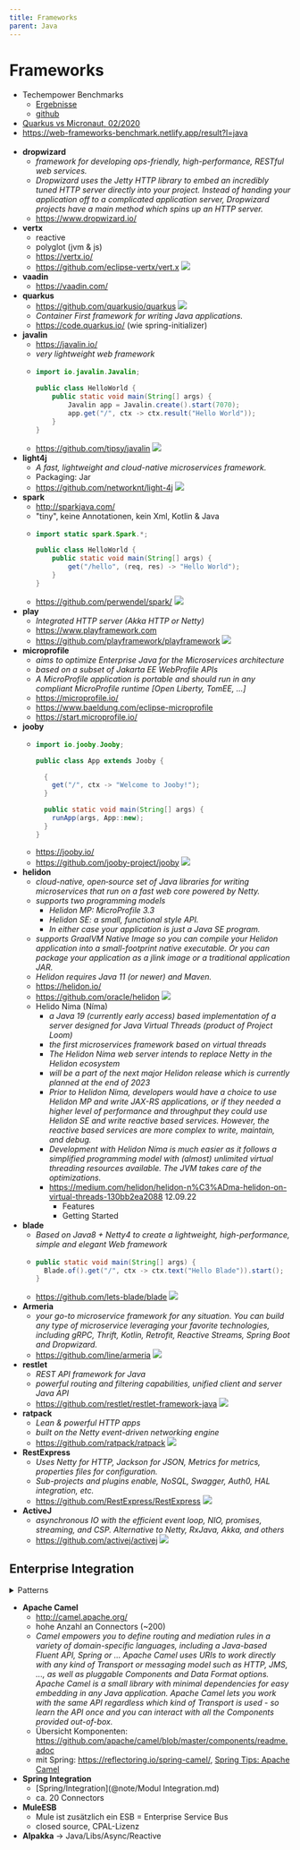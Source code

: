 ```yaml
---
title: Frameworks
parent: Java
---
```


# Frameworks
- Techempower Benchmarks
  - [Ergebnisse](https://www.techempower.com/benchmarks/#section=data-r20&hw=ph&test=fortune&l=zik0vz-sf)
  - [github](https://github.com/TechEmpower/FrameworkBenchmarks/tree/master/frameworks/Java)
- [Quarkus vs Micronaut, 02/2020](https://www.reddit.com/r/java/comments/ey5szi/quarkus_vs_micronaut_a_feature_and_performance/)
- <https://web-frameworks-benchmark.netlify.app/result?l=java> <br/><br/>
- **dropwizard**
  - *framework for developing ops-friendly, high-performance, RESTful web services.*
  - *Dropwizard uses the Jetty HTTP library to embed an incredibly tuned HTTP server directly into your project. Instead of handing your application off to a complicated application server, Dropwizard projects have a main method which spins up an HTTP server.*
  - <https://www.dropwizard.io/>
- **vertx**
  - reactive
  - polyglot (jvm & js)
  - <https://vertx.io/>
  - <https://github.com/eclipse-vertx/vert.x> <img loading="lazy" src="https://img.shields.io/github/stars/eclipse-vertx/vert.x?style=flat-square">
- **vaadin**
  - <https://vaadin.com/>
- **quarkus**
  - <https://github.com/quarkusio/quarkus> <img loading="lazy" src="https://img.shields.io/github/stars/quarkusio/quarkus?style=flat-square">
  - *Container First framework for writing Java applications.*
  - <https://code.quarkus.io/> (wie spring-initializer)
- **javalin**
  - <https://javalin.io/>
  - *very lightweight web framework*
  - ```java
    import io.javalin.Javalin;

    public class HelloWorld {
        public static void main(String[] args) {
            Javalin app = Javalin.create().start(7070);
            app.get("/", ctx -> ctx.result("Hello World"));
        }
    }
    ```
  - <https://github.com/tipsy/javalin> <img loading="lazy" src="https://img.shields.io/github/stars/tipsy/javalin?style=flat-square">
- **light4j**
  - *A fast, lightweight and cloud-native microservices framework.*
  - Packaging: Jar
  - <https://github.com/networknt/light-4j> <img loading="lazy" src="https://img.shields.io/github/stars/networknt/light-4j?style=flat-square">
- **spark**
  - <http://sparkjava.com/>
  - "tiny", keine Annotationen, kein Xml, Kotlin & Java
  - ```java
    import static spark.Spark.*;

    public class HelloWorld {
        public static void main(String[] args) {
            get("/hello", (req, res) -> "Hello World");
        }
    }
    ```
  - <https://github.com/perwendel/spark/> <img loading="lazy" src="https://img.shields.io/github/stars/perwendel/spark?style=flat-square">
- **play**
  - *Integrated HTTP server (Akka HTTP or Netty)*
  - <https://www.playframework.com>
  - <https://github.com/playframework/playframework> <img loading="lazy" src="https://img.shields.io/github/stars/playframework/playframework?style=flat-square">
- **microprofile**
  - *aims to optimize Enterprise Java for the Microservices architecture*
  - *based on a subset of Jakarta EE WebProfile APIs*
  - *A MicroProfile application is portable and should run in any compliant MicroProfile runtime [Open Liberty, TomEE, ...]*
  - <https://microprofile.io/>
  - <https://www.baeldung.com/eclipse-microprofile>
  - <https://start.microprofile.io/>
- **jooby**
  - ```java
    import io.jooby.Jooby;

    public class App extends Jooby {

      {
        get("/", ctx -> "Welcome to Jooby!");
      }

      public static void main(String[] args) {
        runApp(args, App::new);
      }
    }
    ```
  - <https://jooby.io/>
  - <https://github.com/jooby-project/jooby> <img loading="lazy" src="https://img.shields.io/github/stars/jooby-project/jooby?style=flat-square">
- **helidon**
  - *cloud-native, open‑source set of Java libraries for writing microservices that run on a fast web core powered by Netty.*
  - *supports two programming models*
    - *Helidon MP: MicroProfile 3.3*
    - *Helidon SE: a small, functional style API.*
    - *In either case your application is just a Java SE program.*
  - *supports GraalVM Native Image so you can compile your Helidon application into a small-footprint native executable. Or you can package your application as a jlink image or a traditional application JAR.*
  - *Helidon requires Java 11 (or newer) and Maven.*
  - <https://helidon.io/>
  - <https://github.com/oracle/helidon> <img loading="lazy" src="https://img.shields.io/github/stars/oracle/helidon?style=flat-square">
  - Helido Nima (Níma)
    - *a Java 19 (currently early access) based implementation of a server designed for Java Virtual Threads (product of Project Loom)* 
    - *the first microservices framework based on virtual threads*
    - *The Helidon Níma web server intends to replace Netty in the Helidon ecosystem*
    - *will be a part of the next major Helidon release which is currently planned at the end of 2023*
    - *Prior to Helidon Nima, developers would have a choice to use Helidon MP and write JAX-RS applications, or if they needed a higher level of performance and throughput they could use Helidon SE and write reactive based services. However, the reactive based services are more complex to write, maintain, and debug.*
    - *Development with Helidon Níma is much easier as it follows a simplified programming model with (almost) unlimited virtual threading resources available. The JVM takes care of the optimizations.*
    - <https://medium.com/helidon/helidon-n%C3%ADma-helidon-on-virtual-threads-130bb2ea2088> 12.09.22
      - Features
      - Getting Started 
- **blade**
  - *Based on Java8 + Netty4 to create a lightweight, high-performance, simple and elegant Web framework*
  - ```java
    public static void main(String[] args) {
      Blade.of().get("/", ctx -> ctx.text("Hello Blade")).start();
    }
    ```
  - <https://github.com/lets-blade/blade> <img loading="lazy" src="https://img.shields.io/github/stars/lets-blade/blade?style=flat-square">
- **Armeria**
  - *your go-to microservice framework for any situation. You can build any type of microservice leveraging your favorite technologies, including gRPC, Thrift, Kotlin, Retrofit, Reactive Streams, Spring Boot and Dropwizard.*
  - <https://github.com/line/armeria> <img loading="lazy" src="https://img.shields.io/github/stars/line/armeria?style=flat-square">
- **restlet**
  - *REST API framework for Java*
  - *powerful routing and filtering capabilities, unified client and server Java API*
  - <https://github.com/restlet/restlet-framework-java> <img loading="lazy" src="https://img.shields.io/github/stars/restlet/restlet-framework-java?style=flat-square">
- **ratpack**
  - *Lean & powerful HTTP apps* 
  - *built on the Netty event-driven networking engine* 
  - <https://github.com/ratpack/ratpack> <img loading="lazy" src="https://img.shields.io/github/stars/ratpack/ratpack?style=flat-square">
- **RestExpress**
  - *Uses Netty for HTTP, Jackson for JSON, Metrics for metrics, properties files for configuration.*
  - *Sub-projects and plugins enable, NoSQL, Swagger, Auth0, HAL integration, etc.* 
  - <https://github.com/RestExpress/RestExpress> <img loading="lazy" src="https://img.shields.io/github/stars/RestExpress/RestExpress?style=flat-square">
- **ActiveJ**
  - *asynchronous IO with the efficient event loop, NIO, promises, streaming, and CSP. Alternative to Netty, RxJava, Akka, and others* 
  - <https://github.com/activej/activej> <img loading="lazy" src="https://img.shields.io/github/stars/activej/activej?style=flat-square">


## Enterprise Integration
<details>
    <summary>Patterns</summary>
    <img loading="lazy" src="https://static.packt-cdn.com/products/9781787126992/graphics/Insert-Image_03_10.png"/>
</details>

- **Apache Camel**
  - <http://camel.apache.org/>
  - hohe Anzahl an Connectors (~200)
  - *Camel empowers you to define routing and mediation rules in a variety of domain-specific languages, including a Java-based Fluent API, Spring or ...
Apache Camel uses URIs to work directly with any kind of Transport or messaging model such as HTTP, JMS, ..., as well as pluggable Components and Data Format options. Apache Camel is a small library with minimal dependencies for easy embedding in any Java application. Apache Camel lets you work with the same API regardless which kind of Transport is used - so learn the API once and you can interact with all the Components provided out-of-box.*
  - Übersicht Komponenten: <https://github.com/apache/camel/blob/master/components/readme.adoc>
  - mit Spring: <https://reflectoring.io/spring-camel/>, [Spring Tips: Apache Camel](https://www.youtube.com/watch?v=-KupcZ3bA-Y)
- **Spring Integration**
  - [Spring/Integration](@note/Modul Integration.md)
  - ca. 20 Connectors
- **MuleESB**
  - Mule ist zusätzlich ein ESB = Enterprise Service Bus
  - closed source, CPAL-Lizenz
- **Alpakka** -> Java/Libs/Async/Reactive 
